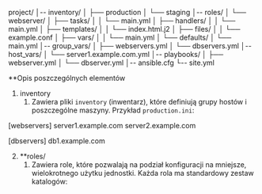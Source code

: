 project/
│-- inventory/
│   ├── production
│   └── staging
│-- roles/
│   └── webserver/
│       ├── tasks/
│       │   └── main.yml
│       ├── handlers/
│       │   └── main.yml
│       ├── templates/
│       │   └── index.html.j2
│       ├── files/
│       │   └── example.conf
│       ├── vars/
│       │   └── main.yml
│       └── defaults/
│           └── main.yml
│-- group_vars/
│   ├── webservers.yml
│   └── dbservers.yml
│-- host_vars/
│   └── server1.example.com.yml
│-- playbooks/
│   ├── webserver.yml
│   └── dbserver.yml
│-- ansible.cfg
└-- site.yml

**Opis poszczególnych elementów

1. inventory
	1. Zawiera pliki `inventory` (inwentarz), które definiują grupy hostów i poszczególne maszyny.
Przykład `production.ini`:

\[webservers]
server1.example.com
server2.example.com

\[dbservers]
db1.example.com

2. **roles/
	1. Zawiera role, które pozwalają na podział konfiguracji na mniejsze, wielokrotnego użytku jednostki. Każda rola ma standardowy zestaw katalogów:
